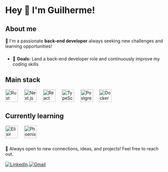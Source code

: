 <h1 align="left">Hey 👋 I'm Guilherme!</h1>

###

<h2 align="left">About me</h2>

<p> 🫡 I'm a passionate <strong>back-end developer</strong> always seeking new challenges and learning opportunities! </p>

###

<ul align="left">
  <li>
    🎯 <strong>Goals:</strong> Land a back-end developer role and continuously improve my coding skills
  </li>
</ul>

###

<h2 align="left">Main stack</h2>

<div align="left">
  <img src="https://cdn.jsdelivr.net/gh/devicons/devicon/icons/rust/rust-original.svg" height="40" alt="Rust logo" />
  <img width="12" />
  <img src="https://cdn.jsdelivr.net/gh/devicons/devicon/icons/nextjs/nextjs-original.svg" height="40" alt="Next.js logo" />
  <img width="12" />
  <img src="https://cdn.jsdelivr.net/gh/devicons/devicon/icons/react/react-original.svg" height="40" alt="React logo" />
  <img width="12" />
  <img src="https://cdn.jsdelivr.net/gh/devicons/devicon/icons/typescript/typescript-original.svg" height="40" alt="TypeScript logo" />
  <img width="12" />
  <img src="https://cdn.jsdelivr.net/gh/devicons/devicon/icons/postgresql/postgresql-original.svg" height="40" alt="Postgres logo" />
  <img width="12" />
  <img src="https://cdn.jsdelivr.net/gh/devicons/devicon/icons/docker/docker-original.svg" height="40" alt="Docker logo" />
</div>

<h2 align="left">Currently learning</h2>

<div align="left">
  <img src="https://cdn.jsdelivr.net/gh/devicons/devicon/icons/elixir/elixir-original.svg" height="40" alt="Elixir logo" />
  <img width="12" />
  <img src="https://cdn.jsdelivr.net/gh/devicons/devicon/icons/phoenix/phoenix-original.svg" height="40" alt="Phoenix logo" />
</div>

###

<p align="left">
  🚀 Always open to new connections, ideas, and projects! Feel free to reach out.
</p>

<p align="left">
  <a href="https://www.linkedin.com/in/guilherme-menezes-6b3811229/">
    <img align="center" src="https://img.shields.io/badge/LinkedIn-0077B5?style=for-the-badge&logo=linkedin&logoColor=white" alt="LinkedIn" />
  </a>
  <a href="mailto:guilhermedeoliveira.menezes@gmail.com">
    <img align="center" src="https://img.shields.io/badge/Gmail-D14836?style=for-the-badge&logo=gmail&logoColor=white" alt="Gmail" />
  </a>
</p>
